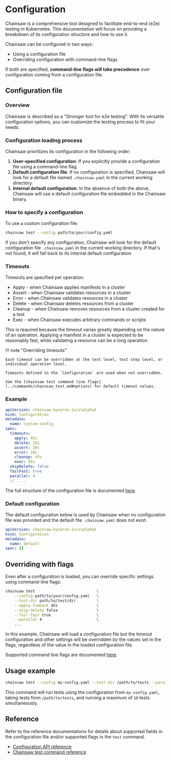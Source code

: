 # Configuration

Chainsaw is a comprehensive tool designed to facilitate end-to-end (e2e) testing in Kubernetes. This documentation will focus on providing a breakdown of its configuration structure and how to use it.

Chainsaw can be configured in two ways:

- Using a configuration file
- Overriding configuration with command-line flags

If both are specified, **command-line flags will take precedence** over configuration coming from a configuration file.

## Configuration file

### Overview

Chainsaw is described as a "Stronger tool for e2e testing". With its versatile configuration options, you can customize the testing process to fit your needs.

### Configuration loading process

Chainsaw prioritizes its configuration in the following order:

1. **User-specified configuration**: If you explicitly provide a configuration file using a command-line flag.
1. **Default configuration file**: If no configuration is specified, Chainsaw will look for a default file named `.chainsaw.yaml` in the current working directory.
1. **Internal default configuration**: In the absence of both the above, Chainsaw will use a default configuration file embedded in the Chainsaw binary.

### How to specify a configuration

To use a custom configuration file:

```bash
chainsaw test --config path/to/your/config.yaml
```

If you don't specify any configuration, Chainsaw will look for the default configuration file `.chainsaw.yaml` in the current working directory. If that's not found, it will fall back to its internal default configuration.

### Timeouts

Timeouts are specified per operation:

- Apply    - when Chainsaw applies manifests in a cluster
- Assert   - when Chainsaw validates resources in a cluster
- Error    - when Chainsaw validates resources in a cluster
- Delete   - when Chainsaw deletes resources from a cluster
- Cleanup  - when Chainsaw removes resources from a cluster created for a test
- Exec     - when Chainsaw executes arbitrary commands or scripts

This is required because the timeout varies greatly depending on the nature of an operation.
Applying a manifest in a cluster is expected to be reasonably fast, while validating a resource can be a long operation.

!!! note "Overriding timeouts"

    Each timeout can be overridden at the test level, test step level, or individual operation level.

    Timeouts defined in the `Configuration` are used when not overridden.

    See the [chainsaw test command line flags](../commands/chainsaw_test.md#options) for default timeout values.

### Example

```yaml
apiVersion: chainsaw.kyverno.io/v1alpha1
kind: Configuration
metadata:
  name: custom-config
spec:
  timeouts:
    apply: 45s
    delete: 25s
    assert: 20s
    error: 10s
    cleanup: 45s
    exec: 45s
  skipDelete: false
  failFast: true
  parallel: 4
  // ....
```

The full structure of the configuration file is documented [here](../apis/chainsaw.v1alpha1.md#chainsaw-kyverno-io-v1alpha1-Configuration).

### Default configuration

The default configuration below is used by Chainsaw when no configuration file was provided and the default file `.chainsaw.yaml` does not exist.

```yaml
apiVersion: chainsaw.kyverno.io/v1alpha1
kind: Configuration
metadata:
  name: default
spec: {}
```

## Overriding with flags

Even after a configuration is loaded, you can override specific settings using command-line flags:

```bash
chainsaw test                           \
    --config path/to/your/config.yaml   \
    --test-dir path/to/test/dir         \
    --apply-timeout 45s                 \
    --skip-delete false                 \
    --fail-fast true                    \
    --parallel 4                        \
    ...
```

In this example, Chainsaw will load a configuration file but the timeout configuration and other settings will be overridden by the values set in the flags, regardless of the value in the loaded configuration file.

Supported command line flags are documented [here](../commands/chainsaw_test.md#options).

## Usage example

```bash
chainsaw test --config my-config.yaml --test-dir /path/to/tests --parallel 10
```

This command will run tests using the configuration from `my-config.yaml`, taking tests from `/path/to/tests`, and running a maximum of `10` tests simultaneously.

## Reference

Refer to the reference documentations for details about supported fields in the configuration file and/or supported flags in the `test` command.

- [Configuration API reference](../apis/chainsaw.v1alpha1.md#chainsaw-kyverno-io-v1alpha1-Configuration)
- [Chainsaw test command reference](../commands/chainsaw_test.md#options)
